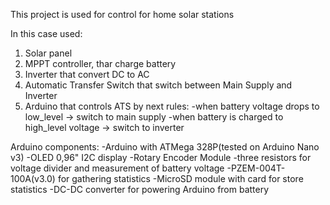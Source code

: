This project is used for control for home solar stations

In this case used:
1) Solar panel
2) MPPT controller, thar charge battery
3) Inverter that convert DC to AC
4) Automatic Transfer Switch that switch between Main Supply and Inverter
5) Arduino that controls ATS by next rules:
   -when battery voltage drops to low_level -> switch to main supply
   -when battery is charged to high_level voltage -> switch to inverter

Arduino components:
-Arduino with ATMega 328P(tested on Arduino Nano v3)
-OLED 0,96" I2C display
-Rotary Encoder Module
-three resistors for voltage divider and measurement of battery voltage
-PZEM-004T-100A(v3.0) for gathering statistics
-MicroSD module with card for store statistics
-DC-DC converter for powering Arduino from battery

